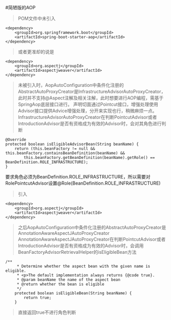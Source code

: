 #简陋版的AOP

> POM文件中未引入
```
<dependency>
    <groupId>org.springframework.boot</groupId>
    <artifactId>spring-boot-starter-aop</artifactId>
</dependency>
```
> 或者更准却的说是
```
<dependency>
    <groupId>org.aspectj</groupId>
    <artifactId>aspectjweaver</artifactId>
</dependency>
```
> 未被引入时，AopAutoConfiguration中条件化注册的AbstractAutoProxyCreator是InfrastructureAdvisorAutoProxyCreator，
> 此时并不支持@Aspect注解及相关注解，此时想要进行AOP编程，需基于SpringAop底层接口进行。
> 声明切面通过Pointcut接口，增强处理使用Advisor接口提供Advice增强处理，分开来实现也行，稍微麻烦一点。
> InfrastructureAdvisorAutoProxyCreator在判断PointcutAdvisor或者IntroductionAdvisor是否有资格成为有效的Advisor时，会对其角色进行判断
```
@Override
protected boolean isEligibleAdvisorBean(String beanName) {
    return (this.beanFactory != null && this.beanFactory.containsBeanDefinition(beanName) &&
        this.beanFactory.getBeanDefinition(beanName).getRole() == BeanDefinition.ROLE_INFRASTRUCTURE);
}
```
要求角色必须为BeanDefinition.ROLE_INFRASTRUCTURE，所以需要对RolePointcutAdvisor设置@Role(BeanDefinition.ROLE_INFRASTRUCTURE)

>引入
```
<dependency>
    <groupId>org.aspectj</groupId>
    <artifactId>aspectjweaver</artifactId>
</dependency>
```
>之后AopAutoConfiguration中条件化注册的AbstractAutoProxyCreator是AnnotationAwareAspectJAutoProxyCreator
>AnnotationAwareAspectJAutoProxyCreator在判断PointcutAdvisor或者IntroductionAdvisor是否有资格成为有效的Advisor时，会调用BeanFactoryAdvisorRetrievalHelper的isEligibleBean方法
```
/**
	 * Determine whether the aspect bean with the given name is eligible.
	 * <p>The default implementation always returns {@code true}.
	 * @param beanName the name of the aspect bean
	 * @return whether the bean is eligible
	 */
	protected boolean isEligibleBean(String beanName) {
		return true;
	}
```
>直接返回true不进行角色判断